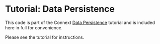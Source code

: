 # Tutorial: Data Persistence

This code is part of the Connext [Data Persistence](https://community.rti.com/static/documentation/developers/current/learn/data-persistence.html)
tutorial and is included here in full for convenience.

Please see the tutorial for instructions.